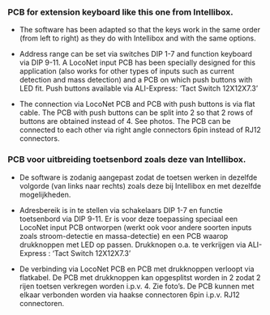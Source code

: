 ### PCB for extension keyboard like this one from Intellibox.

- The software has been adapted so that the keys work in the same order (from left to right) as they do with Intellibox and with the same options.

- Address range can be set via switches DIP 1-7 and function keyboard via DIP 9-11. A LocoNet input PCB has been specially designed for this application (also works for other types of inputs such as current detection and mass detection) and a PCB on which push buttons with LED fit. Push buttons available via ALI-Express: ‘Tact Switch 12X12X7.3’

- The connection via LocoNet PCB and PCB with push buttons is via flat cable. The PCB with push buttons can be split into 2 so that 2 rows of buttons are obtained instead of 4. See photos. The PCB can be connected to each other via right angle connectors 6pin instead of RJ12 connectors.

### PCB voor uitbreiding toetsenbord zoals deze van Intellibox.

- De software is zodanig  aangepast zodat de toetsen werken in dezelfde volgorde  (van links naar rechts) zoals deze bij Intellibox en met dezelfde mogelijkheden.

- Adresbereik is in te stellen via schakelaars DIP 1-7 en functie toetsenbord via DIP 9-11. Er is voor deze toepassing speciaal een LocoNet input PCB ontworpen (werkt ook voor andere soorten inputs zoals stroom-detectie en massa-detectie)  en een PCB waarop drukknoppen met LED op passen.  Drukknopen o.a. te verkrijgen via ALI-Express : ‘Tact Switch 12X12X7.3’

- De verbinding via LocoNet PCB en PCB met drukknoppen verloopt via flatkabel. De PCB met drukknoppen kan opgesplitst worden in 2 zodat 2 rijen toetsen  verkregen worden i.p.v. 4. Zie foto’s. De PCB kunnen met elkaar verbonden worden via haakse connectoren 6pin i.p.v. RJ12 connectoren.
